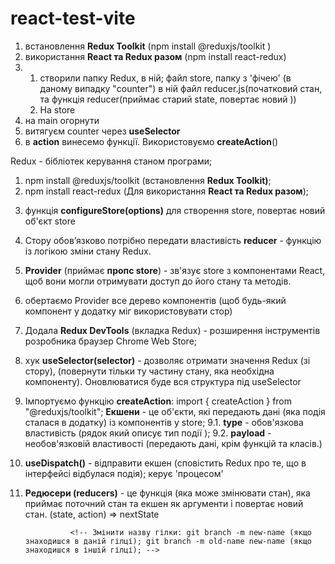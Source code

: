 # react-test-vite

1. встановлення **Redux Toolkit** (npm install @reduxjs/toolkit )
2. використання **React та Redux разом** (npm install react-redux)
3. 1. створили папку Redux, в ній; файл store, папку з 'фічею' (в даному випадку
      "counter") в ній файл reducer.js(початковий стан, та функція
      reducer(приймає старий state, повертає новий ))
   2. На store
4. на main огорнути **<Provider store={store}>**
5. витягуєм counter через **useSelector**
6. в **action** винесемо функції. Використовуємо **createAction**()
<!-- =9=9=9=9=9=9=9=99=9=9=9=9=9=9=9=9=9=9=9=9 -->

Redux - бібліотек керування станом програми;

1.  npm install @reduxjs/toolkit (встановлення **Redux Toolkit)**;
2.  npm install react-redux (Для використання **React та Redux разом**);
<!--  -->
3.  функція **configureStore(options)** для створення store, повертає новий
    об'єкт store
4.  Стору обов’язково потрібно передати властивість **reducer** - функцію із
    логікою зміни стану Redux.
5.  **Provider** (приймає **пропс store**) - зв'язує store з компонентами React,
    щоб вони могли отримувати доступ до його стану та методів.
6.  обертаємо Provider все дерево компонентів (щоб будь-який компонент у додатку
    міг використовувати стор)
7.  Додала **Redux DevTools** (вкладка Redux) - розширення інструментів
    розробника браузер Chrome Web Store;
8.  хук **useSelector(selector)** - дозволяє отримати значення Redux (зі стору),
    (повернути тільки ту частину стану, яка необхідна компоненту). Оновлюватися
    буде вся структура під useSelector
9.  Імпортуємо функцію **createAction**: import { createAction } from
    "@reduxjs/toolkit"; **Екшени** - це об'єкти, які передають дані (яка подія
    сталася в додатку) із компонентів у store; 9.1. **type** - обов'язкова
    властивість (рядок який описує тип події ); 9.2. **payload** -
    необов'язковій властивості (передають дані, крім функцій та класів.)
    <!-- const reduxAction = {
      type: "Action type",
      payload: "Payload value",
    }; -->
10. **useDispatch()** - відправити екшен (сповістить Redux про те, що в
    інтерфейсі відбулася подія); керує 'процесом'

    <!-- 1-10: Ми спроектували стан програми, пов'язали компоненти та стор, додали відправлення екшенів.  -->

<!--  логіка зміни стану Redux. -->

11. **Редюсери (reducers)** - це функція (яка може змінювати стан), яка приймає
    поточний стан та екшен як аргументи і повертає новий стан. (state, action)
    => nextState
       <!-- rafce - 'розгорнути' компонент -->

                  <!-- Змінити назву гілки: git branch -m new-name (якщо знаходишся в даній гілці); git branch -m old-name new-name (якщо знаходишся в іншій гілці); -->

